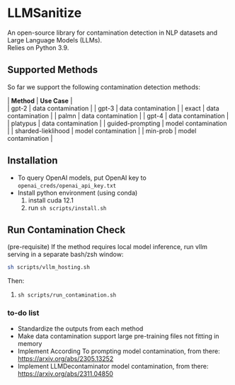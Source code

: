 # LLMSanitize
An open-source library for contamination detection in NLP datasets and Large Language Models (LLMs).  
Relies on Python 3.9.

## Supported Methods
So far we support the following contamination detection methods:

| **Method** | **Use Case** |  
| gpt-2 | data contamination |
| gpt-3 | data contamination |
| exact | data contamination |
| palmn | data contamination |
| gpt-4 | data contamination |
| platypus | data contamination |
| guided-prompting | model contamination |
| sharded-lieklihood | model contamination |
| min-prob | model contamination |


## Installation
- To query OpenAI models, put OpenAI key to `openai_creds/openai_api_key.txt`
- Install python environment (using conda)
    1. install cuda 12.1
    2. run `sh scripts/install.sh`

## Run Contamination Check
(pre-requisite) If the method requires local model inference, run vllm serving in a separate bash/zsh window:
```bash
sh scripts/vllm_hosting.sh
```
Then: 
1. `sh scripts/run_contamination.sh`


### to-do list
- Standardize the outputs from each method
- Make data contamination support large pre-training files not fitting in memory 
- Implement According To prompting model contamination, from there: https://arxiv.org/abs/2305.13252
- Implement LLMDecontaminator model contamination, from there: https://arxiv.org/abs/2311.04850
